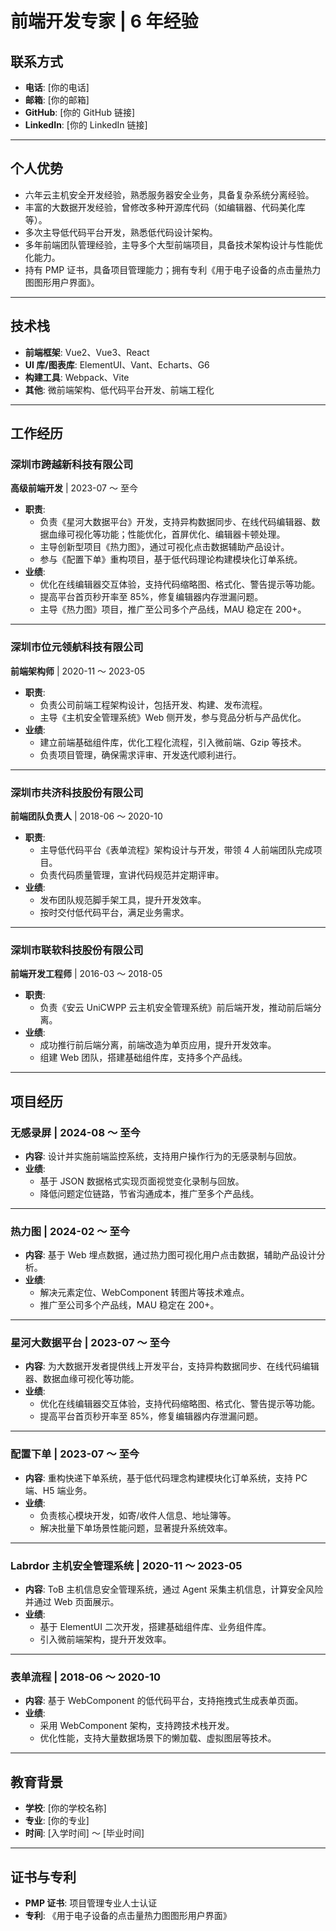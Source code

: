 # 前端开发专家 | 6 年经验

## 联系方式

- **电话**: [你的电话]
- **邮箱**: [你的邮箱]
- **GitHub**: [你的 GitHub 链接]
- **LinkedIn**: [你的 LinkedIn 链接]

---

## 个人优势

- 六年云主机安全开发经验，熟悉服务器安全业务，具备复杂系统分离经验。
- 丰富的大数据开发经验，曾修改多种开源库代码（如编辑器、代码美化库等）。
- 多次主导低代码平台开发，熟悉低代码设计架构。
- 多年前端团队管理经验，主导多个大型前端项目，具备技术架构设计与性能优化能力。
- 持有 PMP 证书，具备项目管理能力；拥有专利《用于电子设备的点击量热力图图形用户界面》。

---

## 技术栈

- **前端框架**: Vue2、Vue3、React
- **UI 库/图表库**: ElementUI、Vant、Echarts、G6
- **构建工具**: Webpack、Vite
- **其他**: 微前端架构、低代码平台开发、前端工程化

---

## 工作经历

### **深圳市跨越新科技有限公司**

**高级前端开发** | 2023-07 ～ 至今

- **职责**:
  - 负责《星河大数据平台》开发，支持异构数据同步、在线代码编辑器、数据血缘可视化等功能；性能优化，首屏优化、编辑器卡顿处理。
  - 主导创新型项目《热力图》，通过可视化点击数据辅助产品设计。
  - 参与《配置下单》重构项目，基于低代码理论构建模块化订单系统。
- **业绩**:
  - 优化在线编辑器交互体验，支持代码缩略图、格式化、警告提示等功能。
  - 提高平台首页秒开率至 85%，修复编辑器内存泄漏问题。
  - 主导《热力图》项目，推广至公司多个产品线，MAU 稳定在 200+。

---

### **深圳市位元领航科技有限公司**

**前端架构师** | 2020-11 ～ 2023-05

- **职责**:
  - 负责公司前端工程架构设计，包括开发、构建、发布流程。
  - 主导《主机安全管理系统》Web 侧开发，参与竞品分析与产品优化。
- **业绩**:
  - 建立前端基础组件库，优化工程化流程，引入微前端、Gzip 等技术。
  - 负责项目管理，确保需求评审、开发迭代顺利进行。

---

### **深圳市共济科技股份有限公司**

**前端团队负责人** | 2018-06 ～ 2020-10

- **职责**:
  - 主导低代码平台《表单流程》架构设计与开发，带领 4 人前端团队完成项目。
  - 负责代码质量管理，宣讲代码规范并定期评审。
- **业绩**:
  - 发布团队规范脚手架工具，提升开发效率。
  - 按时交付低代码平台，满足业务需求。

---

### **深圳市联软科技股份有限公司**

**前端开发工程师** | 2016-03 ～ 2018-05

- **职责**:
  - 负责《安云 UniCWPP 云主机安全管理系统》前后端开发，推动前后端分离。
- **业绩**:
  - 成功推行前后端分离，前端改造为单页应用，提升开发效率。
  - 组建 Web 团队，搭建基础组件库，支持多个产品线。

---

## 项目经历

### **无感录屏** | 2024-08 ～ 至今

- **内容**: 设计并实施前端监控系统，支持用户操作行为的无感录制与回放。
- **业绩**:
  - 基于 JSON 数据格式实现页面视觉变化录制与回放。
  - 降低问题定位链路，节省沟通成本，推广至多个产品线。

---

### **热力图** | 2024-02 ～ 至今

- **内容**: 基于 Web 埋点数据，通过热力图可视化用户点击数据，辅助产品设计分析。
- **业绩**:
  - 解决元素定位、WebComponent 转图片等技术难点。
  - 推广至公司多个产品线，MAU 稳定在 200+。

---

### **星河大数据平台** | 2023-07 ～ 至今

- **内容**: 为大数据开发者提供线上开发平台，支持异构数据同步、在线代码编辑器、数据血缘可视化等功能。
- **业绩**:
  - 优化在线编辑器交互体验，支持代码缩略图、格式化、警告提示等功能。
  - 提高平台首页秒开率至 85%，修复编辑器内存泄漏问题。

---

### **配置下单** | 2023-07 ～ 至今

- **内容**: 重构快递下单系统，基于低代码理念构建模块化订单系统，支持 PC 端、H5 端业务。
- **业绩**:
  - 负责核心模块开发，如寄/收件人信息、地址簿等。
  - 解决批量下单场景性能问题，显著提升系统效率。

---

### **Labrdor 主机安全管理系统** | 2020-11 ～ 2023-05

- **内容**: ToB 主机信息安全管理系统，通过 Agent 采集主机信息，计算安全风险并通过 Web 页面展示。
- **业绩**:
  - 基于 ElementUI 二次开发，搭建基础组件库、业务组件库。
  - 引入微前端架构，提升开发效率。

---

### **表单流程** | 2018-06 ～ 2020-10

- **内容**: 基于 WebComponent 的低代码平台，支持拖拽式生成表单页面。
- **业绩**:
  - 采用 WebComponent 架构，支持跨技术栈开发。
  - 优化性能，支持大量数据场景下的懒加载、虚拟图层等技术。

---

## 教育背景

- **学校**: [你的学校名称]
- **专业**: [你的专业]
- **时间**: [入学时间] ～ [毕业时间]

---

## 证书与专利

- **PMP 证书**: 项目管理专业人士认证
- **专利**: 《用于电子设备的点击量热力图图形用户界面》
